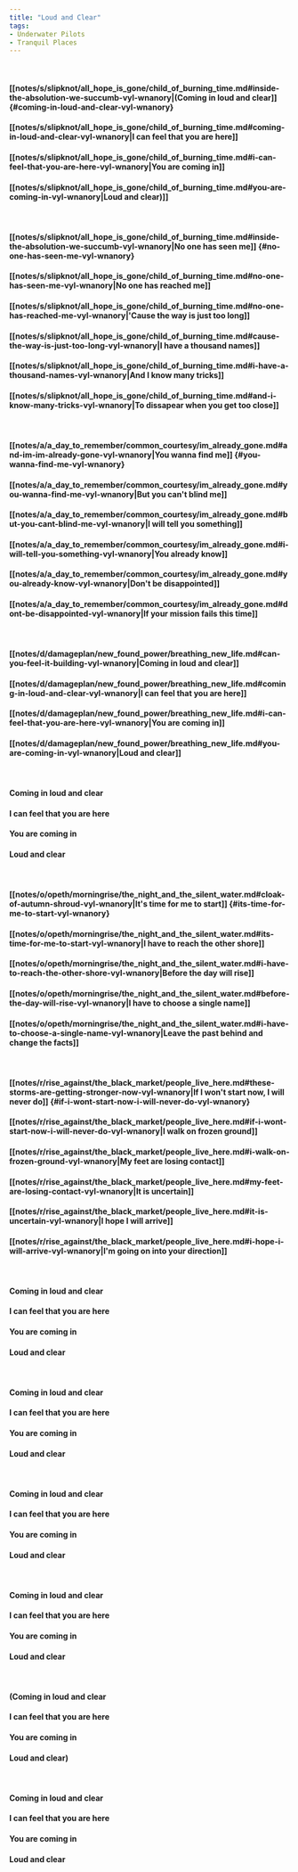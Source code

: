 ```yaml
---
title: "Loud and Clear"
tags:
- Underwater Pilots
- Tranquil Places
---
```

&nbsp;
#### [[notes/s/slipknot/all_hope_is_gone/child_of_burning_time.md#inside-the-absolution-we-succumb-vyl-wnanory|(Coming in loud and clear]] {#coming-in-loud-and-clear-vyl-wnanory}
#### [[notes/s/slipknot/all_hope_is_gone/child_of_burning_time.md#coming-in-loud-and-clear-vyl-wnanory|I can feel that you are here]]
#### [[notes/s/slipknot/all_hope_is_gone/child_of_burning_time.md#i-can-feel-that-you-are-here-vyl-wnanory|You are coming in]]
#### [[notes/s/slipknot/all_hope_is_gone/child_of_burning_time.md#you-are-coming-in-vyl-wnanory|Loud and clear)]]
&nbsp;
#### [[notes/s/slipknot/all_hope_is_gone/child_of_burning_time.md#inside-the-absolution-we-succumb-vyl-wnanory|No one has seen me]] {#no-one-has-seen-me-vyl-wnanory}
#### [[notes/s/slipknot/all_hope_is_gone/child_of_burning_time.md#no-one-has-seen-me-vyl-wnanory|No one has reached me]]
#### [[notes/s/slipknot/all_hope_is_gone/child_of_burning_time.md#no-one-has-reached-me-vyl-wnanory|'Cause the way is just too long]]
#### [[notes/s/slipknot/all_hope_is_gone/child_of_burning_time.md#cause-the-way-is-just-too-long-vyl-wnanory|I have a thousand names]]
#### [[notes/s/slipknot/all_hope_is_gone/child_of_burning_time.md#i-have-a-thousand-names-vyl-wnanory|And I know many tricks]]
#### [[notes/s/slipknot/all_hope_is_gone/child_of_burning_time.md#and-i-know-many-tricks-vyl-wnanory|To dissapear when you get too close]]
&nbsp;
#### [[notes/a/a_day_to_remember/common_courtesy/im_already_gone.md#and-im-im-already-gone-vyl-wnanory|You wanna find me]] {#you-wanna-find-me-vyl-wnanory}
#### [[notes/a/a_day_to_remember/common_courtesy/im_already_gone.md#you-wanna-find-me-vyl-wnanory|But you can't blind me]]
#### [[notes/a/a_day_to_remember/common_courtesy/im_already_gone.md#but-you-cant-blind-me-vyl-wnanory|I will tell you something]]
#### [[notes/a/a_day_to_remember/common_courtesy/im_already_gone.md#i-will-tell-you-something-vyl-wnanory|You already know]]
#### [[notes/a/a_day_to_remember/common_courtesy/im_already_gone.md#you-already-know-vyl-wnanory|Don't be disappointed]]
#### [[notes/a/a_day_to_remember/common_courtesy/im_already_gone.md#dont-be-disappointed-vyl-wnanory|If your mission fails this time]]
&nbsp;
#### [[notes/d/damageplan/new_found_power/breathing_new_life.md#can-you-feel-it-building-vyl-wnanory|Coming in loud and clear]]
#### [[notes/d/damageplan/new_found_power/breathing_new_life.md#coming-in-loud-and-clear-vyl-wnanory|I can feel that you are here]]
#### [[notes/d/damageplan/new_found_power/breathing_new_life.md#i-can-feel-that-you-are-here-vyl-wnanory|You are coming in]]
#### [[notes/d/damageplan/new_found_power/breathing_new_life.md#you-are-coming-in-vyl-wnanory|Loud and clear]]
&nbsp;
#### Coming in loud and clear
#### I can feel that you are here
#### You are coming in
#### Loud and clear
&nbsp;
#### [[notes/o/opeth/morningrise/the_night_and_the_silent_water.md#cloak-of-autumn-shroud-vyl-wnanory|It's time for me to start]] {#its-time-for-me-to-start-vyl-wnanory}
#### [[notes/o/opeth/morningrise/the_night_and_the_silent_water.md#its-time-for-me-to-start-vyl-wnanory|I have to reach the other shore]]
#### [[notes/o/opeth/morningrise/the_night_and_the_silent_water.md#i-have-to-reach-the-other-shore-vyl-wnanory|Before the day will rise]]
#### [[notes/o/opeth/morningrise/the_night_and_the_silent_water.md#before-the-day-will-rise-vyl-wnanory|I have to choose a single name]]
#### [[notes/o/opeth/morningrise/the_night_and_the_silent_water.md#i-have-to-choose-a-single-name-vyl-wnanory|Leave the past behind and change the facts]]
&nbsp;
#### [[notes/r/rise_against/the_black_market/people_live_here.md#these-storms-are-getting-stronger-now-vyl-wnanory|If I won't start now, I will never do]] {#if-i-wont-start-now-i-will-never-do-vyl-wnanory}
#### [[notes/r/rise_against/the_black_market/people_live_here.md#if-i-wont-start-now-i-will-never-do-vyl-wnanory|I walk on frozen ground]]
#### [[notes/r/rise_against/the_black_market/people_live_here.md#i-walk-on-frozen-ground-vyl-wnanory|My feet are losing contact]]
#### [[notes/r/rise_against/the_black_market/people_live_here.md#my-feet-are-losing-contact-vyl-wnanory|It is uncertain]]
#### [[notes/r/rise_against/the_black_market/people_live_here.md#it-is-uncertain-vyl-wnanory|I hope I will arrive]]
#### [[notes/r/rise_against/the_black_market/people_live_here.md#i-hope-i-will-arrive-vyl-wnanory|I'm going on into your direction]]
&nbsp;
#### Coming in loud and clear
#### I can feel that you are here
#### You are coming in
#### Loud and clear
&nbsp;
#### Coming in loud and clear
#### I can feel that you are here
#### You are coming in
#### Loud and clear
&nbsp;
#### Coming in loud and clear
#### I can feel that you are here
#### You are coming in
#### Loud and clear
&nbsp;
#### Coming in loud and clear
#### I can feel that you are here
#### You are coming in
#### Loud and clear
&nbsp;
#### (Coming in loud and clear
#### I can feel that you are here
#### You are coming in
#### Loud and clear)
&nbsp;
#### Coming in loud and clear
#### I can feel that you are here
#### You are coming in
#### Loud and clear

